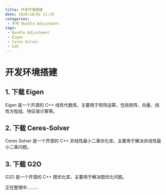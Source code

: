 ```yaml
---
title: 开发环境搭建
date: 2020/10/02 21:29
categories:
 - 手写 Bundle Adjustment
tags:
 - Bundle Adjustment
 - Eigen
 - Ceres-Solver
 - G2O
---
```


# 开发环境搭建

## 1. 下载 Eigen
Eigen 是一个开源的 C++ 线性代数库，主要用于矩阵运算，包括矩阵、向量、线性方程组、特征值计算等。

## 2. 下载 Ceres-Solver
Ceres Solver 是一个开源的 C++ 非线性最小二乘优化库，主要用于解决非线性最小二乘问题。       

## 3. 下载 G2O      
G2O 是一个开源的 C++ 图优化库，主要用于解决图优化问题。

正在整理中.........